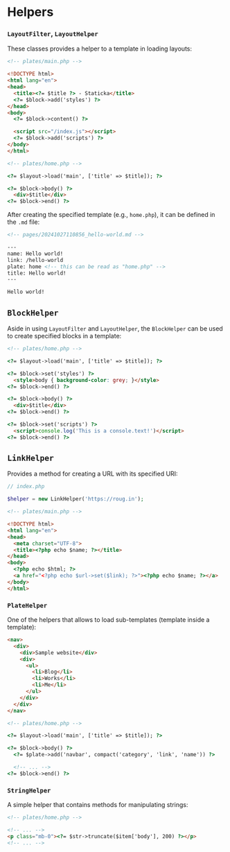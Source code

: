 # Helpers

### `LayoutFilter`, `LayoutHelper`

These classes provides a helper to a template in loading layouts:

``` html
<!-- plates/main.php -->

<!DOCTYPE html>
<html lang="en">
<head>
  <title><?= $title ?> - Staticka</title>
  <?= $block->add('styles') ?>
</head>
<body>
  <?= $block->content() ?>

  <script src="/index.js"></script>
  <?= $block->add('scripts') ?>
</body>
</html>
```

``` html
<!-- plates/home.php -->

<?= $layout->load('main', ['title' => $title]); ?>

<?= $block->body() ?>
  <div>$title</div>
<?= $block->end() ?>
```

After creating the specified template (e.g., `home.php`), it can be defined in the `.md` file:

``` md
<!-- pages/20241027110856_hello-world.md -->

---
name: Hello world!
link: /hello-world
plate: home <!-- this can be read as "home.php" --> 
title: Hello world!
---

Hello world!
```

## `BlockHelper`

Aside in using `LayoutFilter` and `LayoutHelper`, the `BlockHelper` can be used to create specified blocks in a template:

``` html
<!-- plates/home.php -->

<?= $layout->load('main', ['title' => $title]); ?>

<?= $block->set('styles') ?>
  <style>body { background-color: grey; }</style>
<?= $block->end() ?>

<?= $block->body() ?>
  <div>$title</div>
<?= $block->end() ?>

<?= $block->set('scripts') ?>
  <script>console.log('This is a console.text!')</script>
<?= $block->end() ?>
```

## `LinkHelper`

Provides a method for creating a URL with its specified URI:

``` php
// index.php

$helper = new LinkHelper('https://roug.in');
```

``` html
<!-- plates/main.php -->

<!DOCTYPE html>
<html lang="en">
<head>
  <meta charset="UTF-8">
  <title><?php echo $name; ?></title>
</head>
<body>
  <?php echo $html; ?>
  <a href="<?php echo $url->set($link); ?>"><?php echo $name; ?></a>
</body>
</html>
```

### `PlateHelper`

One of the helpers that allows to load sub-templates (template inside a template):

``` html
<nav>
  <div>
    <div>Sample website</div>
    <div>
      <ul>
        <li>Blog</li>
        <li>Works</li>
        <li>Me</li>
      </ul>
    </div>
  </div>
</nav>
```

``` html
<!-- plates/home.php -->

<?= $layout->load('main', ['title' => $title]); ?>

<?= $block->body() ?>
  <?= $plate->add('navbar', compact('category', 'link', 'name')) ?>

  <!-- ... -->
<?= $block->end() ?>
```

### `StringHelper`

A simple helper that contains methods for manipulating strings:

``` html
<!-- plates/home.php -->

<!-- ... -->
<p class="mb-0"><?= $str->truncate($item['body'], 200) ?></p>
<!-- ... -->
```